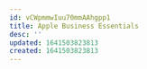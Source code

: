 ```yaml
---
id: vCWpmmwIuu70mmAAhgpp1
title: Apple Business Essentials
desc: ''
updated: 1641503823813
created: 1641503823813
---
```




